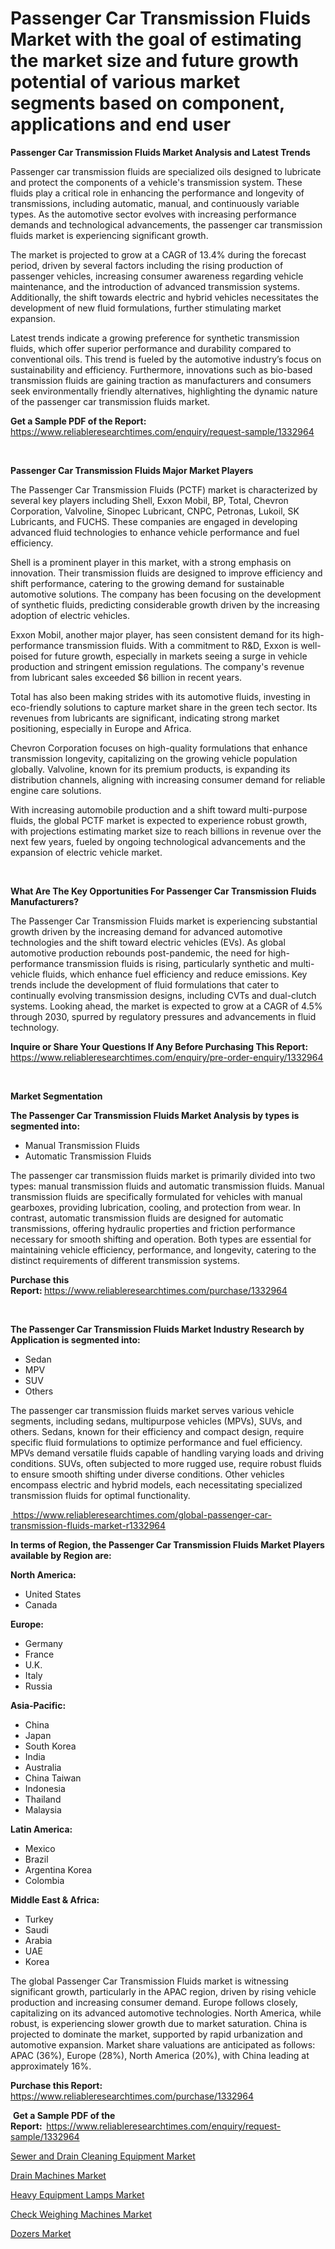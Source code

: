 <p><h1>Passenger Car Transmission Fluids Market with the goal of estimating the market size and future growth potential of various market segments based on component, applications and end user</h1></p><p><strong>Passenger Car Transmission Fluids Market Analysis and Latest Trends</strong></p>
<p><p>Passenger car transmission fluids are specialized oils designed to lubricate and protect the components of a vehicle's transmission system. These fluids play a critical role in enhancing the performance and longevity of transmissions, including automatic, manual, and continuously variable types. As the automotive sector evolves with increasing performance demands and technological advancements, the passenger car transmission fluids market is experiencing significant growth.</p><p>The market is projected to grow at a CAGR of 13.4% during the forecast period, driven by several factors including the rising production of passenger vehicles, increasing consumer awareness regarding vehicle maintenance, and the introduction of advanced transmission systems. Additionally, the shift towards electric and hybrid vehicles necessitates the development of new fluid formulations, further stimulating market expansion. </p><p>Latest trends indicate a growing preference for synthetic transmission fluids, which offer superior performance and durability compared to conventional oils. This trend is fueled by the automotive industry’s focus on sustainability and efficiency. Furthermore, innovations such as bio-based transmission fluids are gaining traction as manufacturers and consumers seek environmentally friendly alternatives, highlighting the dynamic nature of the passenger car transmission fluids market.</p></p>
<p><strong>Get a Sample PDF of the Report:&nbsp;</strong> <a href="https://www.reliableresearchtimes.com/enquiry/request-sample/1332964?utm_campaign=3571&utm_medium=2&utm_source=Github&utm_content=ia&utm_term=24032025&utm_id=passenger-car-transmission-fluids">https://www.reliableresearchtimes.com/enquiry/request-sample/1332964</a></p>
<p>&nbsp;</p>
<p><strong>Passenger Car Transmission Fluids Major Market Players</strong></p>
<p><p>The Passenger Car Transmission Fluids (PCTF) market is characterized by several key players including Shell, Exxon Mobil, BP, Total, Chevron Corporation, Valvoline, Sinopec Lubricant, CNPC, Petronas, Lukoil, SK Lubricants, and FUCHS. These companies are engaged in developing advanced fluid technologies to enhance vehicle performance and fuel efficiency.</p><p>Shell is a prominent player in this market, with a strong emphasis on innovation. Their transmission fluids are designed to improve efficiency and shift performance, catering to the growing demand for sustainable automotive solutions. The company has been focusing on the development of synthetic fluids, predicting considerable growth driven by the increasing adoption of electric vehicles.</p><p>Exxon Mobil, another major player, has seen consistent demand for its high-performance transmission fluids. With a commitment to R&D, Exxon is well-poised for future growth, especially in markets seeing a surge in vehicle production and stringent emission regulations. The company's revenue from lubricant sales exceeded $6 billion in recent years.</p><p>Total has also been making strides with its automotive fluids, investing in eco-friendly solutions to capture market share in the green tech sector. Its revenues from lubricants are significant, indicating strong market positioning, especially in Europe and Africa.</p><p>Chevron Corporation focuses on high-quality formulations that enhance transmission longevity, capitalizing on the growing vehicle population globally. Valvoline, known for its premium products, is expanding its distribution channels, aligning with increasing consumer demand for reliable engine care solutions.</p><p>With increasing automobile production and a shift toward multi-purpose fluids, the global PCTF market is expected to experience robust growth, with projections estimating market size to reach billions in revenue over the next few years, fueled by ongoing technological advancements and the expansion of electric vehicle market.</p></p>
<p>&nbsp;</p>
<p><strong>What Are The Key Opportunities For Passenger Car Transmission Fluids Manufacturers?</strong></p>
<p><p>The Passenger Car Transmission Fluids market is experiencing substantial growth driven by the increasing demand for advanced automotive technologies and the shift toward electric vehicles (EVs). As global automotive production rebounds post-pandemic, the need for high-performance transmission fluids is rising, particularly synthetic and multi-vehicle fluids, which enhance fuel efficiency and reduce emissions. Key trends include the development of fluid formulations that cater to continually evolving transmission designs, including CVTs and dual-clutch systems. Looking ahead, the market is expected to grow at a CAGR of 4.5% through 2030, spurred by regulatory pressures and advancements in fluid technology.</p></p>
<p><strong>Inquire or Share Your Questions If Any Before Purchasing This Report:</strong> <a href="https://www.reliableresearchtimes.com/enquiry/pre-order-enquiry/1332964?utm_campaign=3571&utm_medium=2&utm_source=Github&utm_content=ia&utm_term=24032025&utm_id=passenger-car-transmission-fluids">https://www.reliableresearchtimes.com/enquiry/pre-order-enquiry/1332964</a></p>
<p>&nbsp;</p>
<p><strong>Market Segmentation</strong></p>
<p><strong>The Passenger Car Transmission Fluids Market Analysis by types is segmented into:</strong></p>
<p><ul><li>Manual Transmission Fluids</li><li>Automatic Transmission Fluids</li></ul></p>
<p><p>The passenger car transmission fluids market is primarily divided into two types: manual transmission fluids and automatic transmission fluids. Manual transmission fluids are specifically formulated for vehicles with manual gearboxes, providing lubrication, cooling, and protection from wear. In contrast, automatic transmission fluids are designed for automatic transmissions, offering hydraulic properties and friction performance necessary for smooth shifting and operation. Both types are essential for maintaining vehicle efficiency, performance, and longevity, catering to the distinct requirements of different transmission systems.</p></p>
<p><strong>Purchase this Report:&nbsp;</strong><a href="https://www.reliableresearchtimes.com/purchase/1332964?utm_campaign=3571&utm_medium=2&utm_source=Github&utm_content=ia&utm_term=24032025&utm_id=passenger-car-transmission-fluids">https://www.reliableresearchtimes.com/purchase/1332964</a></p>
<p>&nbsp;</p>
<p><strong>The Passenger Car Transmission Fluids Market Industry Research by Application is segmented into:</strong></p>
<p><ul><li>Sedan</li><li>MPV</li><li>SUV</li><li>Others</li></ul></p>
<p><p>The passenger car transmission fluids market serves various vehicle segments, including sedans, multipurpose vehicles (MPVs), SUVs, and others. Sedans, known for their efficiency and compact design, require specific fluid formulations to optimize performance and fuel efficiency. MPVs demand versatile fluids capable of handling varying loads and driving conditions. SUVs, often subjected to more rugged use, require robust fluids to ensure smooth shifting under diverse conditions. Other vehicles encompass electric and hybrid models, each necessitating specialized transmission fluids for optimal functionality.</p></p>
<p><a href="https://www.reliableresearchtimes.com/global-passenger-car-transmission-fluids-market-r1332964?utm_campaign=3571&utm_medium=2&utm_source=Github&utm_content=ia&utm_term=24032025&utm_id=passenger-car-transmission-fluids">&nbsp;https://www.reliableresearchtimes.com/global-passenger-car-transmission-fluids-market-r1332964</a></p>
<p><strong>In terms of Region, the Passenger Car Transmission Fluids Market Players available by Region are:</strong></p>
<p>
    <p> <strong> North America: </strong>
        <ul>
            <li>United States</li>
            <li>Canada</li>
        </ul>
        </p> 
    <p> <strong> Europe: </strong>
        <ul>
            <li>Germany</li>
            <li>France</li>
            <li>U.K.</li>
            <li>Italy</li>
            <li>Russia</li>
        </ul>
        </p> 
    <p> <strong> Asia-Pacific: </strong>
        <ul>
            <li>China</li>
            <li>Japan</li>
            <li>South Korea</li>
            <li>India</li>
            <li>Australia</li>
            <li>China Taiwan</li>
            <li>Indonesia</li>
            <li>Thailand</li>
            <li>Malaysia</li>
        </ul>
        </p> 
    <p> <strong> Latin America: </strong>
        <ul>
            <li>Mexico</li>
            <li>Brazil</li>
            <li>Argentina Korea</li>
            <li>Colombia</li>
        </ul>
        </p> 
    <p> <strong> Middle East & Africa: </strong>
        <ul>
            <li>Turkey</li>
            <li>Saudi</li>
            <li>Arabia</li>
            <li>UAE</li>
            <li>Korea</li>
        </ul>
    </p>
    </p>
<p><p>The global Passenger Car Transmission Fluids market is witnessing significant growth, particularly in the APAC region, driven by rising vehicle production and increasing consumer demand. Europe follows closely, capitalizing on its advanced automotive technologies. North America, while robust, is experiencing slower growth due to market saturation. China is projected to dominate the market, supported by rapid urbanization and automotive expansion. Market share valuations are anticipated as follows: APAC (36%), Europe (28%), North America (20%), with China leading at approximately 16%.</p></p>
<p><strong>Purchase this Report: </strong><a href="https://www.reliableresearchtimes.com/purchase/1332964?utm_campaign=3571&utm_medium=2&utm_source=Github&utm_content=ia&utm_term=24032025&utm_id=passenger-car-transmission-fluids">https://www.reliableresearchtimes.com/purchase/1332964</a></p>
<p>&nbsp;<strong>Get a Sample PDF of the Report:&nbsp;&nbsp;</strong><a href="https://www.reliableresearchtimes.com/enquiry/request-sample/1332964?utm_campaign=3571&utm_medium=2&utm_source=Github&utm_content=ia&utm_term=24032025&utm_id=passenger-car-transmission-fluids">https://www.reliableresearchtimes.com/enquiry/request-sample/1332964</a></p>
<p><strong></strong></p>
<p><p><a href="https://www.linkedin.com/pulse/45-cagr-forecast-forthe-sewer-drain-cleaning-equipment-y19sc?utm_campaign=3571&utm_medium=2&utm_source=Github&utm_content=ia&utm_term=24032025&utm_id=passenger-car-transmission-fluids">Sewer and Drain Cleaning Equipment Market</a></p><p><a href="https://www.linkedin.com/pulse/future-drain-machines-market-size-trends-industrys-141cagrfrom-qnxwc?utm_campaign=3571&utm_medium=2&utm_source=Github&utm_content=ia&utm_term=24032025&utm_id=passenger-car-transmission-fluids">Drain Machines Market</a></p><p><a href="https://www.linkedin.com/pulse/global-heavy-equipment-lamps-market-sector2025-2032-metrics-tyh7c?utm_campaign=3571&utm_medium=2&utm_source=Github&utm_content=ia&utm_term=24032025&utm_id=passenger-car-transmission-fluids">Heavy Equipment Lamps Market</a></p><p><a href="https://www.linkedin.com/pulse/why-check-weighing-machines-market-thriving-105-cagr-through-tuolc?utm_campaign=3571&utm_medium=2&utm_source=Github&utm_content=ia&utm_term=24032025&utm_id=passenger-car-transmission-fluids">Check Weighing Machines Market</a></p><p><a href="https://www.linkedin.com/pulse/detailed-dozers-market-study-145-cagr-growth-trend-analysis-uvsvc?utm_campaign=3571&utm_medium=2&utm_source=Github&utm_content=ia&utm_term=24032025&utm_id=passenger-car-transmission-fluids">Dozers Market</a></p></p>